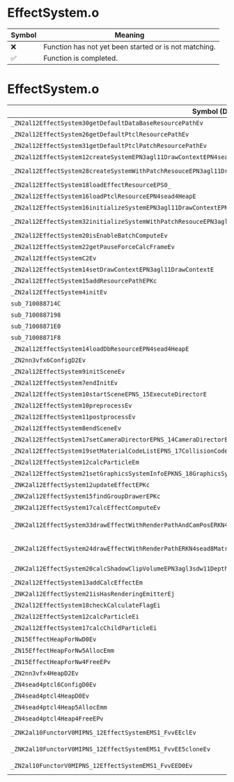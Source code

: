 # EffectSystem.o
| Symbol | Meaning 
| ------------- | ------------- 
| :x: | Function has not yet been started or is not matching. 
| :white_check_mark: | Function is completed. 


# EffectSystem.o
| Symbol (Demangled) | Symbol (Mangled) | Decompiled? |
| ------------- |  ------------- | ------------- |
| `_ZN2al12EffectSystem30getDefaultDataBaseResourcePathEv` | `al::EffectSystem::getDefaultDataBaseResourcePath(void)` | :white_check_mark: |
| `_ZN2al12EffectSystem26getDefaultPtclResourcePathEv` | `al::EffectSystem::getDefaultPtclResourcePath(void)` | :white_check_mark: |
| `_ZN2al12EffectSystem31getDefaultPtclPatchResourcePathEv` | `al::EffectSystem::getDefaultPtclPatchResourcePath(void)` | :white_check_mark: |
| `_ZN2al12EffectSystem12createSystemEPN3agl11DrawContextEPN4sead4HeapE` | `al::EffectSystem::createSystem(agl::DrawContext *,sead::Heap *)` | :white_check_mark: |
| `_ZN2al12EffectSystem28createSystemWithPatchResouceEPN3agl11DrawContextEPN4sead4HeapE` | `al::EffectSystem::createSystemWithPatchResouce(agl::DrawContext *,sead::Heap *)` | :white_check_mark: |
| `_ZN2al12EffectSystem18loadEffectResourceEPS0_` | `al::EffectSystem::loadEffectResource(al::EffectSystem*)` | :white_check_mark: |
| `_ZN2al12EffectSystem16loadPtclResourceEPN4sead4HeapE` | `al::EffectSystem::loadPtclResource(sead::Heap *)` | :white_check_mark: |
| `_ZN2al12EffectSystem16initializeSystemEPN3agl11DrawContextEPN4sead4HeapE` | `al::EffectSystem::initializeSystem(agl::DrawContext *,sead::Heap *)` | :white_check_mark: |
| `_ZN2al12EffectSystem32initializeSystemWithPatchResouceEPN3agl11DrawContextEPN4sead4HeapE` | `al::EffectSystem::initializeSystemWithPatchResouce(agl::DrawContext *,sead::Heap *)` | :white_check_mark: |
| `_ZN2al12EffectSystem20isEnableBatchComputeEv` | `al::EffectSystem::isEnableBatchCompute(void)` | :white_check_mark: |
| `_ZN2al12EffectSystem22getPauseForceCalcFrameEv` | `al::EffectSystem::getPauseForceCalcFrame(void)` | :white_check_mark: |
| `_ZN2al12EffectSystemC2Ev` | `al::EffectSystem::EffectSystem(void)` | :white_check_mark: |
| `_ZN2al12EffectSystem14setDrawContextEPN3agl11DrawContextE` | `al::EffectSystem::setDrawContext(agl::DrawContext *)` | :white_check_mark: |
| `_ZN2al12EffectSystem15addResourcePathEPKc` | `al::EffectSystem::addResourcePath(char const*)` | :white_check_mark: |
| `_ZN2al12EffectSystem4initEv` | `al::EffectSystem::init(void)` | :white_check_mark: |
| `sub_710088714C` | `` | :white_check_mark: |
| `sub_7100887198` | `` | :white_check_mark: |
| `sub_71008871E0` | `` | :white_check_mark: |
| `sub_71008871F8` | `` | :white_check_mark: |
| `_ZN2al12EffectSystem14loadDbResourceEPN4sead4HeapE` | `al::EffectSystem::loadDbResource(sead::Heap *)` | :white_check_mark: |
| `_ZN2nn3vfx6ConfigD2Ev` | `nn::vfx::Config::~Config()` | :white_check_mark: |
| `_ZN2al12EffectSystem9initSceneEv` | `al::EffectSystem::initScene(void)` | :white_check_mark: |
| `_ZN2al12EffectSystem7endInitEv` | `al::EffectSystem::endInit(void)` | :white_check_mark: |
| `_ZN2al12EffectSystem10startSceneEPNS_15ExecuteDirectorE` | `al::EffectSystem::startScene(al::ExecuteDirector *)` | :white_check_mark: |
| `_ZN2al12EffectSystem10preprocessEv` | `al::EffectSystem::preprocess(void)` | :white_check_mark: |
| `_ZN2al12EffectSystem11postprocessEv` | `al::EffectSystem::postprocess(void)` | :white_check_mark: |
| `_ZN2al12EffectSystem8endSceneEv` | `al::EffectSystem::endScene(void)` | :white_check_mark: |
| `_ZN2al12EffectSystem17setCameraDirectorEPNS_14CameraDirectorE` | `al::EffectSystem::setCameraDirector(al::CameraDirector *)` | :white_check_mark: |
| `_ZN2al12EffectSystem19setMaterialCodeListEPNS_17CollisionCodeListE` | `al::EffectSystem::setMaterialCodeList(al::CollisionCodeList *)` | :white_check_mark: |
| `_ZN2al12EffectSystem12calcParticleEm` | `al::EffectSystem::calcParticle(unsigned long)` | :white_check_mark: |
| `_ZN2al12EffectSystem21setGraphicsSystemInfoEPKNS_18GraphicsSystemInfoE` | `al::EffectSystem::setGraphicsSystemInfo(al::GraphicsSystemInfo const*)` | :white_check_mark: |
| `_ZNK2al12EffectSystem12updateEffectEPKc` | `al::EffectSystem::updateEffect(char const*)const` | :white_check_mark: |
| `_ZNK2al12EffectSystem15findGroupDrawerEPKc` | `al::EffectSystem::findGroupDrawer(char const*)const` | :white_check_mark: |
| `_ZNK2al12EffectSystem17calcEffectComputeEv` | `al::EffectSystem::calcEffectCompute(void)const` | :white_check_mark: |
| `_ZNK2al12EffectSystem33drawEffectWithRenderPathAndCamPosERKN4sead8Matrix44IfEERKNS1_8Matrix34IfEERKNS1_7Vector3IfEEfffPKcj` | `al::EffectSystem::drawEffectWithRenderPathAndCamPos(sead::Matrix44<float> const&,sead::Matrix34<float> const&,sead::Vector3<float> const&,float,float,float,char const*,unsigned int)const` | :white_check_mark: |
| `_ZNK2al12EffectSystem24drawEffectWithRenderPathERKN4sead8Matrix44IfEERKNS1_8Matrix34IfEEfffPKcj` | `al::EffectSystem::drawEffectWithRenderPath(sead::Matrix44<float> const&,sead::Matrix34<float> const&,float,float,float,char const*,unsigned int)const` | :white_check_mark: |
| `_ZNK2al12EffectSystem20calcShadowClipVolumeEPN3agl3sdw11DepthShadowEPKcj` | `al::EffectSystem::calcShadowClipVolume(agl::sdw::DepthShadow *,char const*,unsigned int)const` | :white_check_mark: |
| `_ZN2al12EffectSystem13addCalcEffectEm` | `al::EffectSystem::addCalcEffect(unsigned long)` | :white_check_mark: |
| `_ZNK2al12EffectSystem21isHasRenderingEmitterEj` | `al::EffectSystem::isHasRenderingEmitter(unsigned int)const` | :white_check_mark: |
| `_ZN2al12EffectSystem18checkCalculateFlagEi` | `al::EffectSystem::checkCalculateFlag(int)` | :white_check_mark: |
| `_ZN2al12EffectSystem12calcParticleEi` | `al::EffectSystem::calcParticle(int)` | :white_check_mark: |
| `_ZN2al12EffectSystem17calcChildParticleEi` | `al::EffectSystem::calcChildParticle(int)` | :white_check_mark: |
| `_ZN15EffectHeapForNwD0Ev` | `EffectHeapForNw::~EffectHeapForNw()` | :white_check_mark: |
| `_ZN15EffectHeapForNw5AllocEmm` | `EffectHeapForNw::Alloc(unsigned long,unsigned long)` | :white_check_mark: |
| `_ZN15EffectHeapForNw4FreeEPv` | `EffectHeapForNw::Free(void *)` | :white_check_mark: |
| `_ZN2nn3vfx4HeapD2Ev` | `nn::vfx::Heap::~Heap()` | :white_check_mark: |
| `_ZN4sead4ptcl6ConfigD0Ev` | `sead::ptcl::Config::~Config()` | :white_check_mark: |
| `_ZN4sead4ptcl4HeapD0Ev` | `sead::ptcl::Heap::~Heap()` | :white_check_mark: |
| `_ZN4sead4ptcl4Heap5AllocEmm` | `sead::ptcl::Heap::Alloc(unsigned long,unsigned long)` | :white_check_mark: |
| `_ZN4sead4ptcl4Heap4FreeEPv` | `sead::ptcl::Heap::Free(void *)` | :white_check_mark: |
| `_ZNK2al10FunctorV0MIPNS_12EffectSystemEMS1_FvvEEclEv` | `al::FunctorV0M<al::EffectSystem *,void (al::EffectSystem::*)(void)>::operator()(void)const` | :white_check_mark: |
| `_ZNK2al10FunctorV0MIPNS_12EffectSystemEMS1_FvvEE5cloneEv` | `al::FunctorV0M<al::EffectSystem *,void (al::EffectSystem::*)(void)>::clone(void)const` | :white_check_mark: |
| `_ZN2al10FunctorV0MIPNS_12EffectSystemEMS1_FvvEED0Ev` | `al::FunctorV0M<al::EffectSystem *,void (al::EffectSystem::*)(void)>::~FunctorV0M()` | :white_check_mark: |
